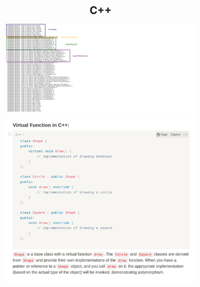 <h1 align="center">
	C++
</h1>

<div align="center">
  <img src="https://raw.githubusercontent.com/Toowan0x1/CPP_MODULES/master/cpp_module_00/cpp_module00_ex02.jpg?token=GHSAT0AAAAAACIQOEUKXMDLJ7NURUV4D63OZMHNZ3A" alt="pict">
</div>

<div align="center">
  <img src="https://raw.githubusercontent.com/Toowan0x1/CPP_MODULES/master/cpp_module_00/cpp_module_03.png?token=GHSAT0AAAAAACIQOEULHS3XWOMWCQOVFQ64ZMHNZ4Q" alt="pict">
</div>
